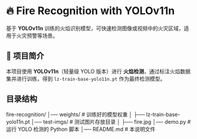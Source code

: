 # 🔥 Fire Recognition with YOLOv11n

基于 **YOLOv11n** 训练的火焰识别模型，可快速检测图像或视频中的火灾区域，适用于火灾预警等场景。  

## 📌 项目简介  

本项目使用 **YOLOv11n**（轻量级 YOLO 版本）进行 **火焰检测**，通过标注火焰数据集并进行训练，得到 `lz-train-base-yolo11n.pt` 作为最终检测模型。  

## 目录结构

fire-recognition/
│── weights/                # 训练好的模型权重
│   ├── lz-train-base-yolo11n.pt
│── test-imgs/              # 测试图片存放目录
│   ├── fire.jpg
│── demo.py                 # 运行 YOLO 检测的 Python 脚本
│── README.md               # 本说明文件


